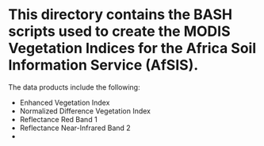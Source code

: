 # This directory contains the BASH scripts used to create the MODIS Vegetation Indices for the Africa Soil Information Service (AfSIS).

The data products include the following:
* Enhanced Vegetation Index
* Normalized Difference Vegetation Index
* Reflectance Red Band 1
* Reflectance Near-Infrared Band 2
* 

